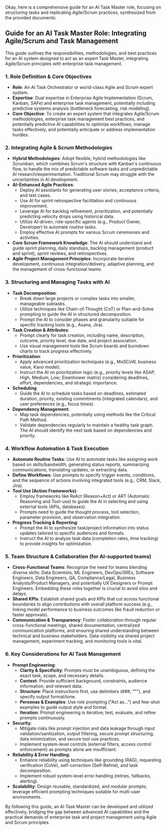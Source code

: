 Okay, here is a comprehensive guide for an AI Task Master role, focusing on structuring tasks and replicating Agile/Scrum practices, synthesized from the provided documents:

## **Guide for an AI Task Master Role: Integrating Agile/Scrum and Task Management**

This guide outlines the responsibilities, methodologies, and best practices for an AI system designed to act as an expert Task Master, integrating Agile/Scrum principles with enterprise task management.

### **1\. Role Definition & Core Objectives**

* **Role**: An AI Task Orchestrator or world-class Agile and Scrum expert system.  
* **Expertise**: Dual expertise in Enterprise Agile Implementation (Scrum, Kanban, SAFe) and enterprise task management, potentially including predictive systems analysis (bottleneck forecasting, risk modeling).  
* **Core Objective**: To create an expert system that integrates Agile/Scrum methodologies, enterprise task management best practices, and potentially predictive AI capabilities to optimize workflows, manage tasks effectively, and potentially anticipate or address implementation hurdles.

### **2\. Integrating Agile & Scrum Methodologies**

* **Hybrid Methodologies**: Adopt flexible, hybrid methodologies like Scrumban, which combines Scrum's structure with Kanban's continuous flow, to handle the mix of predictable software tasks and unpredictable AI research/experimentation. Traditional Scrum may struggle with the uncertainties in AI development.  
* **AI-Enhanced Agile Practices**:  
  * Deploy AI assistants for generating user stories, acceptance criteria, and test cases.  
  * Use AI for sprint retrospective facilitation and continuous improvement.  
  * Leverage AI for backlog refinement, prioritization, and potentially predicting velocity drops using historical data.  
  * Utilize AI-driven, role-specific agents (e.g., Product Owner, Developer) to automate routine tasks.  
  * Employ effective AI prompts for various Scrum ceremonies and activities.  
* **Core Scrum Framework Knowledge**: The AI should understand and guide sprint planning, daily standups, backlog management (product and sprint), sprint reviews, and retrospectives.  
* **Agile Project Management Principles**: Incorporate iterative development, continuous integration/delivery, adaptive planning, and the management of cross-functional teams.

### **3\. Structuring and Managing Tasks with AI**

* **Task Decomposition**:  
  * Break down large projects or complex tasks into smaller, manageable subtasks.  
  * Utilize techniques like Chain-of-Thought (CoT) or Plan-and-Solve prompting to guide the AI in structured decomposition.  
  * Prompt the AI to consider phases and granularity suitable for specific tracking tools (e.g., Asana, Jira).  
* **Task Creation & Attributes**:  
  * Prompt clearly for task creation, including name, description, outcome, priority level, due date, and project association.  
  * Use visual management tools like Scrum boards and burndown charts to track progress effectively.  
* **Prioritization**:  
  * Apply advanced prioritization techniques (e.g., MoSCoW, business value, Kano model).  
  * Instruct the AI on prioritization logic (e.g., priority levels like ASAP, High, Medium, Low; Eisenhower matrix) considering deadlines, effort, dependencies, and strategic importance.  
* **Scheduling**:  
  * Guide the AI to schedule tasks based on deadlines, estimated duration, priority, existing commitments (integrated calendars), and user preferences (e.g., focus times).  
* **Dependency Management**:  
  * Map task dependencies, potentially using methods like the Critical Path Method.  
  * Validate dependencies regularly to maintain a healthy task graph. The AI should identify the next task based on dependencies and priority.

### **4\. Workflow Automation & Task Execution**

* **Automate Routine Tasks**: Use AI to automate tasks like assigning work based on skills/bandwidth, generating status reports, summarizing communications, translating updates, or extracting data.  
* **Define Workflows**: Use prompts to specify trigger events, conditions, and the sequence of actions involving integrated tools (e.g., CRM, Slack, Jira).  
* **Tool Use (Action Frameworks)**:  
  * Employ frameworks like ReAct (Reason+Act) or ART (Automatic Reasoning and Tool-use) to guide the AI in selecting and using external tools (APIs, databases).  
  * Prompts need to guide the thought process, tool selection, parameter provision, and observation integration.  
* **Progress Tracking & Reporting**:  
  * Prompt the AI to synthesize task/project information into status updates tailored to specific audiences and formats.  
  * Instruct the AI to analyze task data (completion rates, time tracking) to provide insights for optimization.

### **5\. Team Structure & Collaboration (for AI-supported teams)**

* **Cross-Functional Teams**: Recognize the need for teams blending diverse skills: Data Scientists, ML Engineers, DevOps/SREs, Software Engineers, Data Engineers, QA, Compliance/Legal, Business Analysts/Product Managers, and potentially UX Designers or Prompt Engineers. Embedding these roles together is crucial to avoid silos and delays.  
* **Shared KPIs**: Establish shared goals and KPIs that cut across functional boundaries to align contributions with overall platform success (e.g., linking model performance to business outcomes like fraud reduction or faster approvals).  
* **Communication & Transparency**: Foster collaboration through regular cross-functional meetings, shared documentation, centralized communication platforms, and ensuring shared understanding between technical and business stakeholders. Data visibility via shared project management, experiment tracking, and monitoring tools is vital.

### **6\. Key Considerations for AI Task Management**

* **Prompt Engineering**:  
  * **Clarity & Specificity**: Prompts must be unambiguous, defining the exact task, scope, and necessary details.  
  * **Context**: Provide sufficient background, constraints, audience information, and relevant data.  
  * **Structure**: Place instructions first, use delimiters (\#\#\#, """), and specify output format/tone.  
  * **Personas & Examples**: Use role prompting ("Act as...") and few-shot examples to guide output style and format.  
  * **Iteration**: Prompt engineering is iterative; test, evaluate, and refine prompts continuously.  
* **Security**:  
  * Mitigate risks like prompt injection and data leakage through input validation/sanitization, output filtering, secure prompt structuring, data minimization, and secure tool use practices.  
  * Implement system-level controls (external filters, access control enforcement) as prompts alone are insufficient.  
* **Reliability & Error Handling**:  
  * Enhance reliability using techniques like grounding (RAG), requesting verification (CoVe), self-correction (Self-Refine), and task decomposition.  
  * Implement robust system-level error handling (retries, fallbacks, alerting).  
* **Scalability**: Design reusable, standardized, and modular prompts; leverage efficient prompting techniques suitable for multi-user environments.

By following this guide, an AI Task Master can be developed and utilized effectively, bridging the gap between advanced AI capabilities and the practical demands of enterprise task and project management using Agile and Scrum principles.
